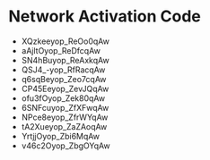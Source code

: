 # Network Activation Code
* XQzkeeyop_ReOo0qAw
* aAjltOyop_ReDfcqAw
* SN4hBuyop_ReAxkqAw
* QSJ4_-yop_RfRacqAw
* q6sqBeyop_Zeo7cqAw
* CP45Eeyop_ZevJQqAw
* ofu3fOyop_Zek80qAw
* 6SNFcuyop_ZfXFwqAw
* NPce8eyop_ZfrWYqAw
* tA2Xueyop_ZaZAoqAw
* YrtjjOyop_Zbi6MqAw
* v46c2Oyop_ZbgOYqAw